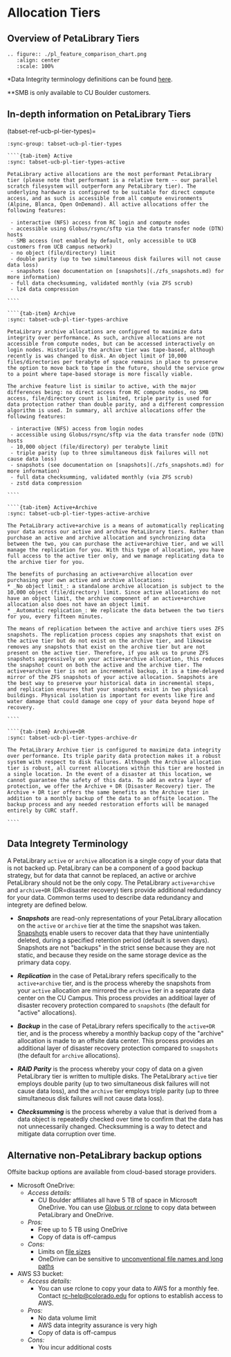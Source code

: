 # Allocation Tiers

## Overview of PetaLibrary Tiers

```{eval-rst}
.. figure:: ./pl_feature_comparison_chart.png
   :align: center
   :scale: 100%
```
*Data Integrity terminology definitions can be found [here](#data-integrety-terminology).

**SMB is only available to CU Boulder customers.

## In-depth information on PetaLibrary Tiers

(tabset-ref-ucb-pl-tier-types)=
`````{tab-set}
:sync-group: tabset-ucb-pl-tier-types

````{tab-item} Active
:sync: tabset-ucb-pl-tier-types-active

PetaLibrary active allocations are the most performant PetaLibrary tier (please note that performant is a relative term -- our parallel scratch filesystem will outperform any PetaLibrary tier). The underlying hardware is configured to be suitable for direct compute access, and as such is accessible from all compute environments (Alpine, Blanca, Open OnDemand). All active allocations offer the following features:

 - interactive (NFS) access from RC login and compute nodes
 - accessible using Globus/rsync/sftp via the data transfer node (DTN) hosts
 - SMB access (not enabled by default, only accessible to UCB customers from UCB campus network)
 - no object (file/directory) limit
 - double parity (up to two simultaneous disk failures will not cause data loss)
 - snapshots (see documentation on [snapshots](./zfs_snapshots.md) for more information)
 - full data checksumming, validated monthly (via ZFS scrub)
 - lz4 data compression

````

````{tab-item} Archive
:sync: tabset-ucb-pl-tier-types-archive

PetaLibrary archive allocations are configured to maximize data integrity over performance. As such, archive allocations are not accessible from compute nodes, but can be accessed interactively on login nodes. Historically the archive tier was tape-based, although recently is was changed to disk. An object limit of 10,000 files/directories per terabyte of space remains in place to preserve the option to move back to tape in the future, should the service grow to a point where tape-based storage is more fiscally viable.

The archive feature list is similar to active, with the major differences being: no direct access from RC compute nodes, no SMB access, file/directory count is limited, triple parity is used for data protection rather than double parity, and a different compression algorithm is used. In summary, all archive allocations offer the following features:

 - interactive (NFS) access from login nodes
 - accessible using Globus/rsync/sftp via the data transfer node (DTN) hosts
 - 10,000 object (file/directory) per terabyte limit
 - triple parity (up to three simultaneous disk failures will not cause data loss)
 - snapshots (see documentation on [snapshots](./zfs_snapshots.md) for more information)
 - full data checksumming, validated monthly (via ZFS scrub)
 - zstd data compression

````

````{tab-item} Active+Archive
:sync: tabset-ucb-pl-tier-types-active-archive

The PetaLibrary active+archive is a means of automatically replicating your data across our active and archive PetaLibrary tiers. Rather than purchase an active and archive allocation and synchronizing data between the two, you can purchase the active+archive tier, and we will manage the replication for you. With this type of allocation, you have full access to the active tier only, and we manage replicating data to the archive tier for you.

The benefits of purchasing an active+archive allocation over purchasing your own active and archive allocations:
* _No object limit_: a standalone archive allocation is subject to the 10,000 object (file/directory) limit. Since active allocations do not have an object limit, the archive component of an active+archive allocation also does not have an object limit.
* _Automatic replication_: We replicate the data between the two tiers for you, every fifteen minutes.

The means of replication between the active and archive tiers uses ZFS snapshots. The replication process copies any snapshots that exist on the active tier but do not exist on the archive tier, and likewise removes any snapshots that exist on the archive tier but are not present on the active tier. Therefore, if you ask us to prune ZFS snapshots aggressively on your active+archive allocation, this reduces the snapshot count on both the active and the archive tier. The active+archive tier is not an incremental backup, it is a time-delayed mirror of the ZFS snapshots of your active allocation. Snapshots are the best way to preserve your historical data in incremental steps, and replication ensures that your snapshots exist in two physical buildings. Physical isolation is important for events like fire and water damage that could damage one copy of your data beyond hope of recovery.

````

````{tab-item} Archive+DR
:sync: tabset-ucb-pl-tier-types-archive-dr

The PetaLibrary Archive tier is configured to maximize data integrity over performance. Its triple parity data protection makes it a robust system with respect to disk failures. Although the Archive allocation tier is robust, all current allocations within this tier are hosted in a single location. In the event of a disaster at this location, we cannot guarantee the safety of this data. To add an extra layer of protection, we offer the Archive + DR (Disaster Recovery) tier. The Archive + DR tier offers the same benefits as the Archive tier in addition to a monthly backup of the data to an offsite location. The backup process and any needed restoration efforts will be managed entirely by CURC staff.

````

`````


## Data Integrety Terminology

A PetaLibrary `active` or `archive` allocation is a single copy of your data that is not backed up. PetaLibrary can be a component of a good backup strategy, but for data that cannot be replaced, an active or archive PetaLibrary should not be the only copy. The PetaLibrary `active+archive` and `archive+DR` (DR=disaster recovery) tiers provide additional redundancy for your data.  Common terms used to describe data redundancy and integrety are defined below. 

* __*Snapshots*__ are read-only representations of your PetaLibrary allocation on the `active` or `archive` tier at the time the snapshot was taken. [Snapshots](./zfs_snapshots.md) enable users to recover data that they have unintentially deleted, during a specified retention period (default is seven days). Snapshots are not "backups" in the strict sense because they are not static, and because they reside on the same storage device as the primary data copy. 
  
* __*Replication*__ in the case of PetaLibrary refers specifically to the `active+archive` tier, and is the process whereby the snapshots from your `active` allocation are mirrored the `archive` tier in a separate data center on the CU Campus.  This process provides an additioal layer of disaster recovery protection compared to `snapshots` (the default for "active" allocations).
  
* __*Backup*__ in the case of PetaLibrary refers specifically to the `active+DR` tier, and is the process whereby a monthly backup copy of the "archive" allocation is made to an offsite data center.  This process provides an additional layer of disaster recovery protection compared to `snapshots` (the default for `archive` allocations).
  
* __*RAID Parity*__ is the process whereby your copy of data on a given PetaLibrary tier is written to multiple disks.  The PetaLibrary `active` tier employs double parity (up to two simultaneous disk failures will not cause data loss), and the `archive` tier employs triple parity (up to three simultaneous disk failures will not cause data loss).  
  
* __*Checksumming*__ is the process whereby a value that is derived from a data object is repeatedly checked over time to confirm that the data has not unnecessarily changed.  Checksumming is a way to detect and mitigate data corruption over time. 
     
## Alternative non-PetaLibrary backup options

Offsite backup options are available from cloud-based storage providers. 

- Microsoft OneDrive:  
    - _Access details:_  
        - CU Boulder affiliates all have 5 TB of space in Microsoft OneDrive. You can use [Globus or rclone](./onedrive.md) to copy data between PetaLibrary and OneDrive.  
    - _Pros:_ 
        - Free up to 5 TB using OneDrive 
        - Copy of data is off-campus 
    - _Cons:_ 
        - Limits on [file sizes](https://support.microsoft.com/en-us/office/restrictions-and-limitations-in-onedrive-and-sharepoint-64883a5d-228e-48f5-b3d2-eb39e07630fa#individualfilesize)
        - OneDrive can be sensitive to [unconventional file names and long paths](https://support.microsoft.com/en-us/office/restrictions-and-limitations-in-onedrive-and-sharepoint-64883a5d-228e-48f5-b3d2-eb39e07630fa#invalidcharacters)  
- AWS S3 bucket:  
    - _Access details:_ 
        - You can use rclone to copy your data to AWS for a monthly fee. Contact <rc-help@colorado.edu> for options to establish access to AWS. 
    - _Pros:_ 
        - No data volume limit 
        - AWS data integrity assurance is very high 
        - Copy of data is off-campus 
    - _Cons:_ 
        - You incur additional costs 
